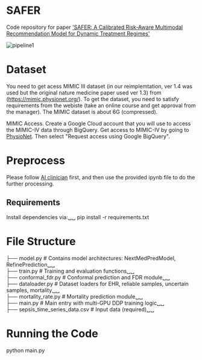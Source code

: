 # SAFER
Code repository for paper ['SAFER: A Calibrated Risk-Aware Multimodal Recommendation Model for Dynamic Treatment Regimes'](https://arxiv.org/pdf/2506.06649)

![pipeline1](https://github.com/user-attachments/assets/686ffa02-608f-4fb2-a13e-69f4daf694ac)


# Dataset
You need to get acess MIMIC III dataset (in our reimplemtation, ver 1.4 was used but the original nature medicine paper used ver 1.3) from (https://mimic.physionet.org/). To get the dataset, you need to satisfy requirements from the webiste (take an online course and get approval from the manager). The MIMIC dataset is about 6G (compressed).

MIMIC Access. Create a Google Cloud account that you will use to access the MIMIC-IV data through BigQuery. Get access to MIMIC-IV by going to [PhysioNet](https://mimic.physionet.org/). Then select "Request access using Google BigQuery".

# Preprocess
Please follow [AI clinician](https://github.com/uribyul/py_ai_clinician) first, and then use the provided ipynb file to do the further processing.

## Requirements

Install dependencies via:␣␣
pip install -r requirements.txt

# File Structure
├── model.py                 # Contains model architectures: NextMedPredModel, RefinePrediction␣␣  
├── train.py                 # Training and evaluation functions␣␣  
├── conformal_fdr.py         # Conformal prediction and FDR module␣␣  
├── dataloader.py            # Dataset loaders for EHR, reliable samples, uncertain samples, mortality␣␣  
├── mortality_rate.py        # Mortality prediction module␣␣  
├── main.py                  # Main entry with multi-GPU DDP training logic␣␣  
├── sepsis_time_series_data.csv  # Input data (required)␣␣  

# Running the Code
python main.py
